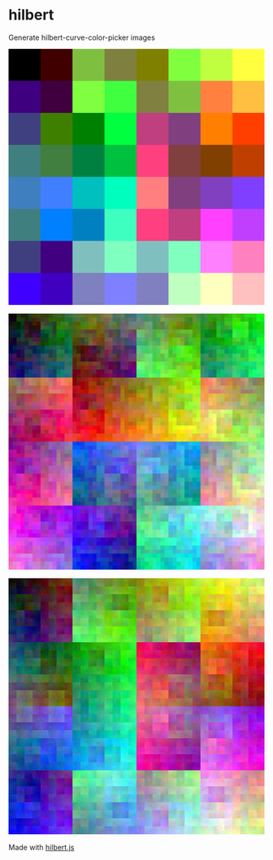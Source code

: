 hilbert
=======

Generate hilbert-curve-color-picker images

![](img/hilbert-8-512x512-scaleD-xy-xzy.png)

![](img/hilbert-64-512x512-scaleD-xy-zyx.png)

![](img/hilbert-512-512x512-scaleD-xy-xzy.png)

Made with [hilbert.js](https://github.com/ryan-williams/hilbert-js)
